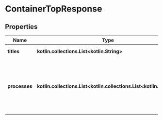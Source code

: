# ContainerTopResponse

## Properties

| Name          | Type                                                                            | Description                                                                                                     | Notes      |
|---------------|---------------------------------------------------------------------------------|-----------------------------------------------------------------------------------------------------------------|------------|
| **titles**    | **kotlin.collections.List&lt;kotlin.String&gt;**                                | The ps column titles                                                                                            | [optional] |
| **processes** | **kotlin.collections.List&lt;kotlin.collections.List&lt;kotlin.String&gt;&gt;** | Each process running in the container, where each is process is an array of values corresponding to the titles. | [optional] |




